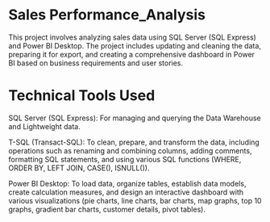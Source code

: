 # Sales Performance_Analysis

This project involves analyzing sales data using SQL Server (SQL Express) and Power BI Desktop. The project includes updating and cleaning the data, preparing it for export, and creating a comprehensive dashboard in Power BI based on business requirements and user stories.

# Technical Tools Used

SQL Server (SQL Express): For managing and querying the Data Warehouse and Lightweight data.

T-SQL (Transact-SQL): To clean, prepare, and transform the data, including operations such as renaming and combining columns, adding comments, formatting SQL statements, and using various SQL functions (WHERE, ORDER BY, LEFT JOIN, CASE(), ISNULL()).

Power BI Desktop: To load data, organize tables, establish data models, create calculation measures, and design an interactive dashboard with various visualizations (pie charts, line charts, bar charts, map graphs, top 10 graphs, gradient bar charts, customer details, pivot tables).
